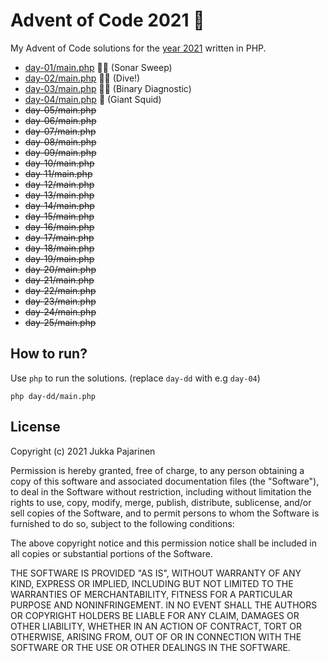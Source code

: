 # Advent of Code 2021 🎄

My Advent of Code solutions for the [year 2021](https://adventofcode.com/2021) written in PHP.

- [day-01/main.php](./day-01/main.php) 🌟🌟 (Sonar Sweep)
- [day-02/main.php](./day-02/main.php) 🌟🌟 (Dive!)
- [day-03/main.php](./day-03/main.php) 🌟🌟 (Binary Diagnostic)
- [day-04/main.php](./day-04/main.php) 🚧 (Giant Squid)
- ~~day-05/main.php~~
- ~~day-06/main.php~~
- ~~day-07/main.php~~
- ~~day-08/main.php~~
- ~~day-09/main.php~~
- ~~day-10/main.php~~
- ~~day-11/main.php~~
- ~~day-12/main.php~~
- ~~day-13/main.php~~
- ~~day-14/main.php~~
- ~~day-15/main.php~~
- ~~day-16/main.php~~
- ~~day-17/main.php~~
- ~~day-18/main.php~~
- ~~day-19/main.php~~
- ~~day-20/main.php~~
- ~~day-21/main.php~~
- ~~day-22/main.php~~
- ~~day-23/main.php~~
- ~~day-24/main.php~~
- ~~day-25/main.php~~

## How to run?

Use `php` to run the solutions. (replace `day-dd` with e.g `day-04`)

```
php day-dd/main.php
```

## License

Copyright (c) 2021 Jukka Pajarinen

Permission is hereby granted, free of charge, to any person obtaining a copy of this software and associated documentation files (the "Software"), to deal in the Software without restriction, including without limitation the rights to use, copy, modify, merge, publish, distribute, sublicense, and/or sell copies of the Software, and to permit persons to whom the Software is furnished to do so, subject to the following conditions:

The above copyright notice and this permission notice shall be included in all copies or substantial portions of the Software.

THE SOFTWARE IS PROVIDED "AS IS", WITHOUT WARRANTY OF ANY KIND, EXPRESS OR IMPLIED, INCLUDING BUT NOT LIMITED TO THE WARRANTIES OF MERCHANTABILITY, FITNESS FOR A PARTICULAR PURPOSE AND NONINFRINGEMENT. IN NO EVENT SHALL THE AUTHORS OR COPYRIGHT HOLDERS BE LIABLE FOR ANY CLAIM, DAMAGES OR OTHER LIABILITY, WHETHER IN AN ACTION OF CONTRACT, TORT OR OTHERWISE, ARISING FROM, OUT OF OR IN CONNECTION WITH THE SOFTWARE OR THE USE OR OTHER DEALINGS IN THE SOFTWARE.
